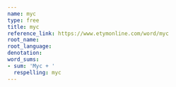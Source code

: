 ```yaml
---
name: myc
type: free
title: myc
reference_link: https://www.etymonline.com/word/myc
root_name: 
root_language: 
denotation: 
word_sums:
- sum: 'Myc + '
  respelling: myc
---
```


